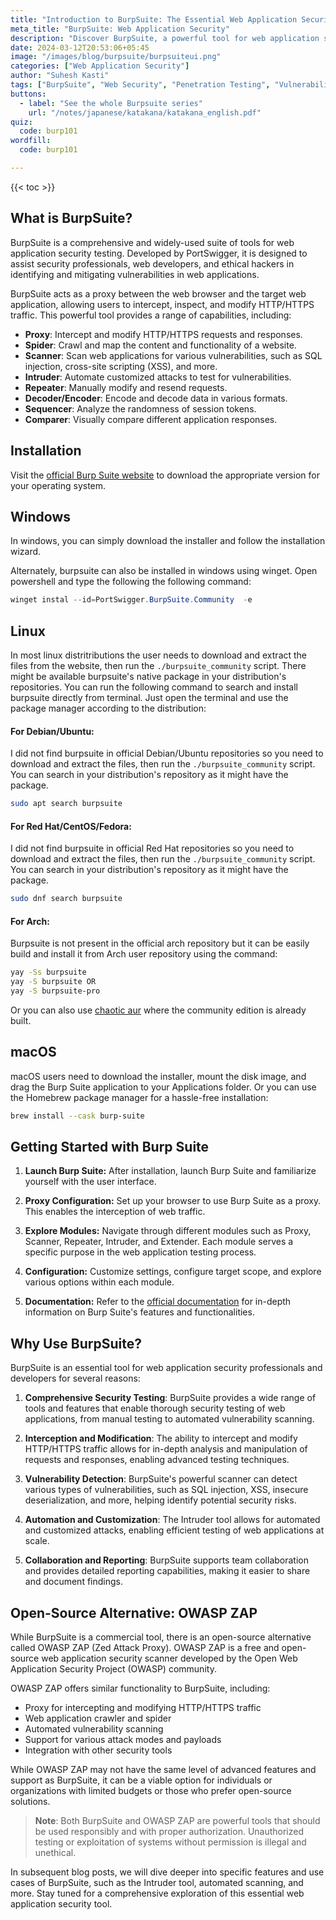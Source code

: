 ```yaml
---
title: "Introduction to BurpSuite: The Essential Web Application Security Tool"
meta_title: "BurpSuite: Web Application Security"
description: "Discover BurpSuite, a powerful tool for web application security testing, and learn about its features, use cases, and an open-source alternative called OWASP ZAP."
date: 2024-03-12T20:53:06+05:45
image: "/images/blog/burpsuite/burpsuiteui.png"
categories: ["Web Application Security"]
author: "Suhesh Kasti"
tags: ["BurpSuite", "Web Security", "Penetration Testing", "Vulnerability Scanning"]
buttons:
  - label: "See the whole Burpsuite series"
    url: "/notes/japanese/katakana/katakana_english.pdf"
quiz:
  code: burp101
wordfill:
  code: burp101

---
```

{{< toc >}}


## What is BurpSuite?

BurpSuite is a comprehensive and widely-used suite of tools for web application security testing. Developed by PortSwigger, it is designed to assist security professionals, web developers, and ethical hackers in identifying and mitigating vulnerabilities in web applications.

BurpSuite acts as a proxy between the web browser and the target web application, allowing users to intercept, inspect, and modify HTTP/HTTPS traffic. This powerful tool provides a range of capabilities, including:

- **Proxy**: Intercept and modify HTTP/HTTPS requests and responses.
- **Spider**: Crawl and map the content and functionality of a website.
- **Scanner**: Scan web applications for various vulnerabilities, such as SQL injection, cross-site scripting (XSS), and more.
- **Intruder**: Automate customized attacks to test for vulnerabilities.
- **Repeater**: Manually modify and resend requests.
- **Decoder/Encoder**: Encode and decode data in various formats.
- **Sequencer**: Analyze the randomness of session tokens.
- **Comparer**: Visually compare different application responses.

## Installation

Visit the [official Burp Suite website](https://portswigger.net/burp/releases/community/latest) to download the appropriate version for your operating system.

## Windows

In windows, you can simply download the installer and follow the installation wizard.

Alternately, burpsuite can also be installed in windows using winget. Open powershell and type the following the following command:
``` ps1
winget instal --id=PortSwigger.BurpSuite.Community  -e
```

## Linux

In most linux distritributions the user needs to download and extract the files from the website, then run the `./burpsuite_community` script.
There might be available burpsuite's native package in your distribution's repositories. You can run the following command to search and install burpsuite directly from terminal. Just open the terminal and use the package manager according to the distribution:

#### For Debian/Ubuntu:

I did not find burpsuite in official Debian/Ubuntu repositories so you need to download and extract the files, then run the `./burpsuite_community` script.
You can search in your distribution's repository as it might have the package.
```bash
sudo apt search burpsuite
```

#### For Red Hat/CentOS/Fedora:

I did not find burpsuite in official Red Hat repositories so you need to download and extract the files, then run the `./burpsuite_community` script.
You can search in your distribution's repository as it might have the package.
```bash
sudo dnf search burpsuite
```

#### For Arch:

Burpsuite is not present in the official arch repository but it can be easily build and install it from Arch user repository using the command:
```bash
yay -Ss burpsuite
yay -S burpsuite OR
yay -S burpsuite-pro
```
Or you can also use [chaotic aur](https://aur.chaotic.cx/) where the community edition is already built. 

## macOS

macOS users need to download the installer, mount the disk image, and drag the Burp Suite application to your Applications folder.
Or you can use the Homebrew package manager for a hassle-free installation:
```bash
brew install --cask burp-suite
```

## Getting Started with Burp Suite

1. **Launch Burp Suite:** After installation, launch Burp Suite and familiarize yourself with the user interface.

2. **Proxy Configuration:** Set up your browser to use Burp Suite as a proxy. This enables the interception of web traffic.

3. **Explore Modules:** Navigate through different modules such as Proxy, Scanner, Repeater, Intruder, and Extender. Each module serves a specific purpose in the web application testing process.

4. **Configuration:** Customize settings, configure target scope, and explore various options within each module.

5. **Documentation:** Refer to the [official documentation](https://portswigger.net/burp/documentation) for in-depth information on Burp Suite's features and functionalities.
## Why Use BurpSuite?

BurpSuite is an essential tool for web application security professionals and developers for several reasons:

1. **Comprehensive Security Testing**: BurpSuite provides a wide range of tools and features that enable thorough security testing of web applications, from manual testing to automated vulnerability scanning.

2. **Interception and Modification**: The ability to intercept and modify HTTP/HTTPS traffic allows for in-depth analysis and manipulation of requests and responses, enabling advanced testing techniques.

3. **Vulnerability Detection**: BurpSuite's powerful scanner can detect various types of vulnerabilities, such as SQL injection, XSS, insecure deserialization, and more, helping identify potential security risks.

4. **Automation and Customization**: The Intruder tool allows for automated and customized attacks, enabling efficient testing of web applications at scale.

5. **Collaboration and Reporting**: BurpSuite supports team collaboration and provides detailed reporting capabilities, making it easier to share and document findings.

## Open-Source Alternative: OWASP ZAP

While BurpSuite is a commercial tool, there is an open-source alternative called OWASP ZAP (Zed Attack Proxy). OWASP ZAP is a free and open-source web application security scanner developed by the Open Web Application Security Project (OWASP) community.

OWASP ZAP offers similar functionality to BurpSuite, including:

- Proxy for intercepting and modifying HTTP/HTTPS traffic
- Web application crawler and spider
- Automated vulnerability scanning
- Support for various attack modes and payloads
- Integration with other security tools

While OWASP ZAP may not have the same level of advanced features and support as BurpSuite, it can be a viable option for individuals or organizations with limited budgets or those who prefer open-source solutions.

> **Note**: Both BurpSuite and OWASP ZAP are powerful tools that should be used responsibly and with proper authorization. Unauthorized testing or exploitation of systems without permission is illegal and unethical.

In subsequent blog posts, we will dive deeper into specific features and use cases of BurpSuite, such as the Intruder tool, automated scanning, and more. Stay tuned for a comprehensive exploration of this essential web application security tool.
